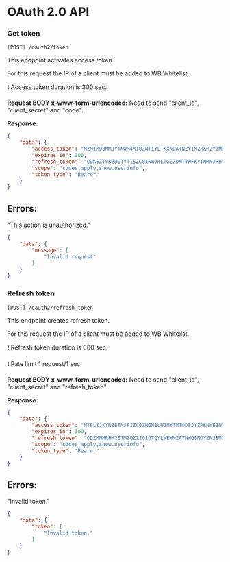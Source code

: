 # OAuth 2.0 API

### Get token

```
[POST] /oauth2/token
```

This endpoint activates access token.

For this request the IP of a client must be added to WB Whitelist.

❗ Access token duration is 300 sec.

**Request BODY x-www-form-urlencoded:**
Need to send "client_id", "client_secret" and "code".

**Response:**
```json
{
    "data": {
        "access_token": "MZM1MDBMMJYTNWM4MI0ZNTIYLTKXNDATNZY1MZHKM2Y2MJY3",
        "expires_in": 300,
        "refresh_token": "ODK5ZTVKZDUTYTI5ZC01NWJHLTGZZDMTYWFKYTNMNJHHMGZM",
        "scope": "codes.apply,show.userinfo",
        "token_type": "Bearer"
    }
}
```

## Errors:

"This action is unauthorized."

```json
{
    "data": {
        "message": [
            "Invalid request"
        ]
    }
}
```

### Refresh token

```
[POST] /oauth2/refresh_token
```

This endpoint creates refresh token.

For this request the IP of a client must be added to WB Whitelist.

❗ Refresh token duration is 600 sec.

❗ Rate limit 1 request/1 sec.

**Request BODY x-www-form-urlencoded:**
Need to send "client_id", "client_secret" and "refresh_token".

**Response:**
```json
{
    "data": {
        "access_token": "NTBLZJKYNZETNJFIZC0ZNGM1LWJMYTMTODBJYZRKNWE2NMRM",
        "expires_in": 300,
        "refresh_token": "ODZMNMRHM2ETMZQZZI01OTQYLWEWMZATNWQ0NDYZNJBMOWUW",
        "scope": "codes.apply,show.userinfo",
        "token_type": "Bearer"
    }
}
```
## Errors:

"Invalid token."

```json
{
    "data": {
        "token": [
            "Invalid token."
        ]
    }
}
```

